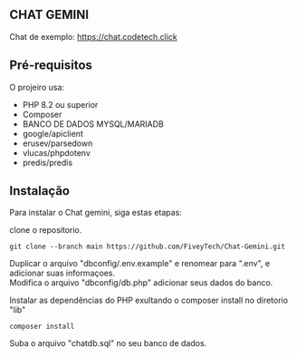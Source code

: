 ## CHAT GEMINI

Chat de exemplo: https://chat.codetech.click

## Pré-requisitos

O projeiro usa:

 * PHP 8.2 ou superior
 * Composer
 * BANCO DE DADOS MYSQL/MARIADB
 * google/apiclient
 * erusev/parsedown
 * vlucas/phpdotenv
 * predis/predis

## Instalação

Para instalar o Chat gemini, siga estas etapas:


clone o repositorio.

```
git clone --branch main https://github.com/FiveyTech/Chat-Gemini.git
```

Duplicar o arquivo "dbconfig/.env.example" e renomear para ".env", e adicionar suas informaçoes.<br>
Modifica o arquivo "dbconfig/db.php" adicionar seus dados do banco.<br>

Instalar as dependências do PHP exultando o composer install no diretorio "lib"
```
composer install
```

Suba o arquivo "chatdb.sql" no seu banco de dados.